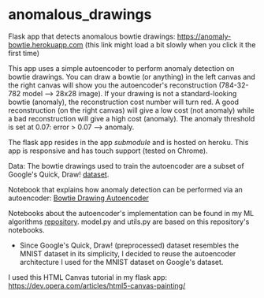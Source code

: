 # anomalous_drawings
Flask app that detects anomalous bowtie drawings: https://anomaly-bowtie.herokuapp.com
(this link might load a bit slowly when you click it the first time)

This app uses a simple autoencoder to perform anomaly detection on bowtie drawings.
You can draw a bowtie (or anything) in the left canvas and the right canvas will
show you the autoencoder's reconstruction (784-32-782 model --> 28x28 image).
If your drawing is not a standard-looking bowtie (anomaly), the reconstruction cost
number will turn red. A good reconstruction (on the right canvas) will give a
low cost (not anomaly) while a bad reconstruction will give a high cost (anomaly).
The anomaly threshold is set at 0.07: error > 0.07 --> anomaly.

The flask app resides in the app _submodule_ and is hosted on heroku. This app
is responsive and has touch support (tested on Chrome).

Data: The bowtie drawings used to train the autoencoder are a subset of
Google's Quick, Draw! [dataset][data].

Notebook that explains how anomaly detection can be performed via an autoencoder:
[Bowtie Drawing Autoencoder](https://github.com/chen10an/anomalous_drawings/blob/master/Bowtie%20Drawing%20Autoencoder.ipynb)

Notebooks about the autoencoder's implementation can be found in my
ML algorithms [repository][other repo]. model.py and utils.py are based on this
repository's notebooks.
* Since Google's Quick, Draw! (preprocessed) dataset resembles the MNIST dataset
in its simplicity, I decided to reuse the autoencoder architecture I used for
the MNIST dataset on Google's dataset.

I used this HTML Canvas tutorial in my flask app: https://dev.opera.com/articles/html5-canvas-painting/

[data]: https://github.com/googlecreativelab/quickdraw-dataset
[other repo]: https://github.com/chen10an/ml_algos_python/tree/master/autoencoder
